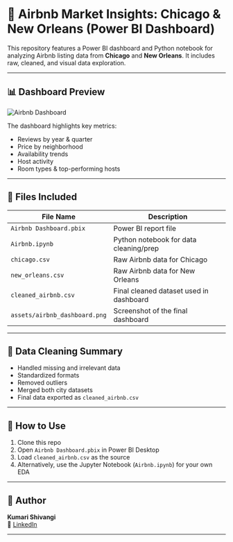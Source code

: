 # 🏨 Airbnb Market Insights: Chicago & New Orleans (Power BI Dashboard)

This repository features a Power BI dashboard and Python notebook for analyzing Airbnb listing data from **Chicago** and **New Orleans**. It includes raw, cleaned, and visual data exploration.

---

## 📊 Dashboard Preview

![Airbnb Dashboard](./assets/airbnb_dashboard.png)

The dashboard highlights key metrics:
- Reviews by year & quarter
- Price by neighborhood
- Availability trends
- Host activity
- Room types & top-performing hosts

---

## 📁 Files Included

| File Name                 | Description                                      |
|--------------------------|--------------------------------------------------|
| `Airbnb Dashboard.pbix`  | Power BI report file                             |
| `Airbnb.ipynb`           | Python notebook for data cleaning/prep           |
| `chicago.csv`            | Raw Airbnb data for Chicago                      |
| `new_orleans.csv`        | Raw Airbnb data for New Orleans                  |
| `cleaned_airbnb.csv`     | Final cleaned dataset used in dashboard          |
| `assets/airbnb_dashboard.png` | Screenshot of the final dashboard            |

---

## 🧼 Data Cleaning Summary

- Handled missing and irrelevant data
- Standardized formats
- Removed outliers
- Merged both city datasets
- Final data exported as `cleaned_airbnb.csv`

---

## 🚀 How to Use

1. Clone this repo
2. Open `Airbnb Dashboard.pbix` in Power BI Desktop
3. Load `cleaned_airbnb.csv` as the source
4. Alternatively, use the Jupyter Notebook (`Airbnb.ipynb`) for your own EDA

---

## 👤 Author

**Kumari Shivangi**  
🔗 [LinkedIn](https://linkedin.com/in/kumarishivangi7)

---

